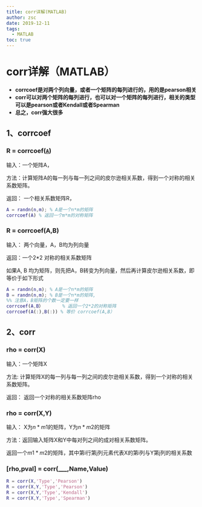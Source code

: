 ```yaml
---
title: corr详解(MATLAB)
author: zsc
date: 2019-12-11
tags:
  - MATLAB
toc: true
---
```


# corr详解（MATLAB）

- **corrcoef是对两个列向量，或者一个矩阵的每列进行的，用的是pearson相关**
- **corr可以对两个矩阵的每列进行，也可以对一个矩阵的每列进行，相关的类型可以是pearson或者Kendall或者Spearman**
- **总之，corr强大很多**

## 1、corrcoef

### R = corrcoef([`A`](https://ww2.mathworks.cn/help/matlab/ref/corrcoef.html?lang=en#f80-999628-A))

输入：一个矩阵A，

方法：计算矩阵A的每一列与每一列之间的皮尔逊相关系数，得到一个对称的相关系数矩阵。

返回： 一个相关系数矩阵R，

```matlab
A = randn(n,m); % A是一个n*m的矩阵
corrcoef(A) % 返回一个m*m的对称矩阵
```



### R = corrcoef(A,B)

输入： 两个向量，A，B均为列向量

返回：一个2*2 对称的相关系数矩阵

如果A, B 均为矩阵，则先把A，B转变为列向量，然后再计算皮尔逊相关系数，即等价于如下形式

```matlab
A = randn(n,m); % A是一个n*m的矩阵
B = randn(n,m); % B是一个n*m的矩阵,
%% 注意A，B矩阵的个数一定要一样
corrcoef(A,B）       % 返回一个2*2的对称矩阵
corrcoef(A(:),B(:)) % 等价 corrcoef(A,B）
```

## 2、corr

### rho = corr(X)

输入：一个矩阵X

方法: 计算矩阵X的每一列与每一列之间的皮尔逊相关系数，得到一个对称的相关系数矩阵。

返回： 返回一个对称的相关系数矩阵rho

### rho = corr(X,Y)

输入： X为$n*m1$的矩阵，Y为$n*m2$的矩阵

方法：返回输入矩阵X和Y中每对列之间的成对相关系数矩阵。

返回一个$m1*m2$的矩阵，其中第i行第j列元素代表X的第i列与Y第j列的相关系数

### [rho,pval] = corr(___,Name,Value)

```matlab
R = corr(X,'Type','Pearson')
R = corr(X,Y,'Type','Pearson')
R = corr(X,Y,'Type','Kendall')
R = corr(X,Y,'Type','Spearman')
```

